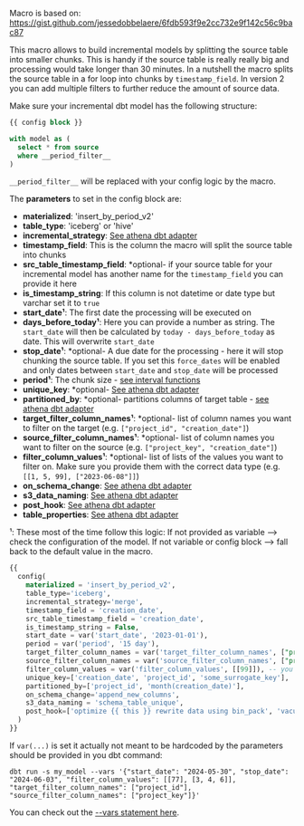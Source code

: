 Macro is based on: https://gist.github.com/jessedobbelaere/6fdb593f9e2cc732e9f142c56c9bac87


This macro allows to build incremental models by splitting the source table into smaller chunks. This is handy if the source table is really really big and processing would take longer than 30 minutes.
In a nutshell the macro splits the source table in a for loop into chunks by `timestamp_field`.
In version 2 you can add multiple filters to further reduce the amount of source data.

Make sure your incremental dbt model has the following structure:

```sql
{{ config block }}

with model as (
  select * from source
  where __period_filter__
)
```

`__period_filter__` will be replaced with your config logic by the macro.

The **parameters** to set in the config block are:

- **materialized**: 'insert_by_period_v2'
- **table_type**: 'iceberg' or 'hive'
- **incremental_strategy**: [See athena dbt adapter](https://github.com/dbt-athena/dbt-athena)
- **timestamp_field**: This is the column the macro will split the source table into chunks
- **src_table_timestamp_field**: *optional- if your source table for your incremental model has another name for the `timestamp_field` you can provide it here
- **is_timestamp_string**: If this column is not datetime or date type but varchar set it to `true`
- **start_date¹**: The first date the processing will be executed on
- **days_before_today¹**: Here you can provide a number as string. The `start_date` will then be calculated by `today - days_before_today` as date. This will overwrite `start_date`
- **stop_date¹**: *optional- A due date for the processing - here it will stop chunking the source table. If you set this `force_dates` will be enabled and only dates between `start_date` and `stop_date` will be processed
- **period¹**: The chunk size - [see interval functions](https://trino.io/docs/current/functions/datetime.html#interval-functions)
- **unique_key**: *optional- [See athena dbt adapter](https://github.com/dbt-athena/dbt-athena)
- **partitioned_by**: *optional- partitions columns of target table - [see athena dbt adapter](https://github.com/dbt-athena/dbt-athena)
- **target_filter_column_names¹**: *optional- list of column names you want to filter on the target (e.g. `["project_id", "creation_date"]`)
- **source_filter_column_names¹**: *optional- list of column names you want to filter on the source (e.g. `["project_key", "creation_date"]`)
- **filter_column_values¹**: *optional- list of lists of the values you want to filter on. Make sure you provide them with the correct data type (e.g. `[[1, 5, 99], ["2023-06-08"]]`)
- **on_schema_change**: [See athena dbt adapter](https://github.com/dbt-athena/dbt-athena)
- **s3_data_naming**: [See athena dbt adapter](https://github.com/dbt-athena/dbt-athena)
- **post_hook**: [See athena dbt adapter](https://github.com/dbt-athena/dbt-athena)
- **table_properties**: [See athena dbt adapter](https://github.com/dbt-athena/dbt-athena)

¹: These most of the time follow this logic: If not provided as variable --> check the configuration of the model. If not variable or config block --> fall back to the default value in the macro.

```sql
{{
  config(
    materialized = 'insert_by_period_v2',
    table_type='iceberg',
    incremental_strategy='merge',
    timestamp_field = 'creation_date',
    src_table_timestamp_field = 'creation_date',
    is_timestamp_string = False,
    start_date = var('start_date', '2023-01-01'),
    period = var('period', '15 day'),
    target_filter_column_names = var('target_filter_column_names', ["project_id"]), -- you should not do this but provide the filters with the --vars parameter
    source_filter_column_names = var('source_filter_column_names', ["project_key"]), -- you should not do this but provide the filters with the --vars parameter
    filter_column_values = var('filter_column_values', [[99]]), -- you should not do this but provide the filters with the --vars parameter
    unique_key=['creation_date', 'project_id', 'some_surrogate_key'],
    partitioned_by=['project_id', 'month(creation_date)'],
    on_schema_change='append_new_columns',
    s3_data_naming = 'schema_table_unique',
    post_hook=['optimize {{ this }} rewrite data using bin_pack', 'vacuum {{ this }}']
  )
}}

```

If `var(...)` is set it actually not meant to be hardcoded by the parameters should be provided in you dbt command:

`dbt run -s my_model --vars '{"start_date": "2024-05-30", "stop_date": "2024-06-03", "filter_column_values": [[77], [3, 4, 6]], "target_filter_column_names": ["project_id"], "source_filter_column_names": ["project_key"]}'`

You can check out the [--vars statement here](https://docs.getdbt.com/docs/build/project-variables).
